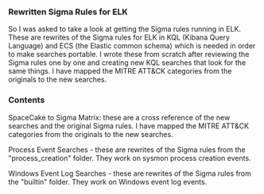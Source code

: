
### Rewritten Sigma Rules for ELK

So I was asked to take a look at getting the Sigma rules running in ELK. These are rewrites of the Sigma rules for ELK in KQL (Kibana Query Language) and ECS (the Elastic common schema) which is needed in order to make searches portable. I wrote these from scratch after reviewing the Sigma rules one by one and creating new KQL searches that look for the same things. I have mapped the MITRE ATT&CK categories from the originals to the new searches.

### Contents

SpaceCake to Sigma Matrix: these are a cross reference of the new searches and the original Sigma rules. I have mapped the MITRE ATT&CK categories from the originals to the new searches.

Process Event Searches -  these are rewrites of the Sigma rules from the "process_creation" folder. They work on sysmon process creation events.

Windows Event Log Searches - these are rewrites of the Sigma rules from the "builtin" folder. They work on Windows event log events.
